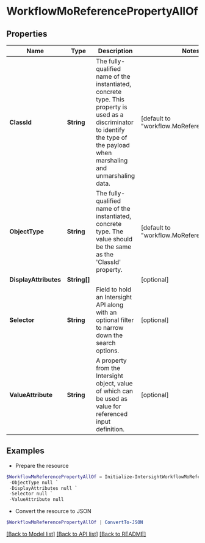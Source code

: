# WorkflowMoReferencePropertyAllOf
## Properties

Name | Type | Description | Notes
------------ | ------------- | ------------- | -------------
**ClassId** | **String** | The fully-qualified name of the instantiated, concrete type. This property is used as a discriminator to identify the type of the payload when marshaling and unmarshaling data. | [default to "workflow.MoReferenceProperty"]
**ObjectType** | **String** | The fully-qualified name of the instantiated, concrete type. The value should be the same as the &#39;ClassId&#39; property. | [default to "workflow.MoReferenceProperty"]
**DisplayAttributes** | **String[]** |  | [optional] 
**Selector** | **String** | Field to hold an Intersight API along with an optional filter to narrow down the search options. | [optional] 
**ValueAttribute** | **String** | A property from the Intersight object, value of which can be used as value for referenced input definition. | [optional] 

## Examples

- Prepare the resource
```powershell
$WorkflowMoReferencePropertyAllOf = Initialize-IntersightWorkflowMoReferencePropertyAllOf  -ClassId null `
 -ObjectType null `
 -DisplayAttributes null `
 -Selector null `
 -ValueAttribute null
```

- Convert the resource to JSON
```powershell
$WorkflowMoReferencePropertyAllOf | ConvertTo-JSON
```

[[Back to Model list]](../README.md#documentation-for-models) [[Back to API list]](../README.md#documentation-for-api-endpoints) [[Back to README]](../README.md)

